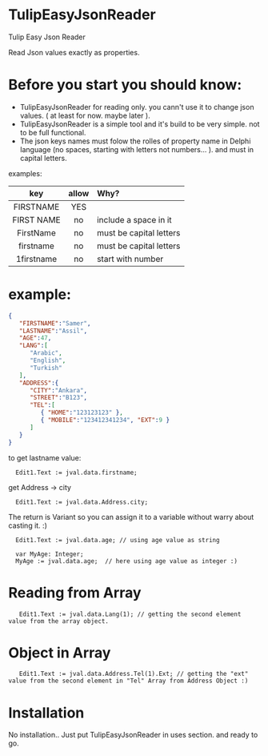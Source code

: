# TulipEasyJsonReader
Tulip Easy Json Reader

Read Json values exactly as properties.

# Before you start you should know:
 - TulipEasyJsonReader for reading only. you cann't use it to change json values. ( at least for now. maybe later ).
 - TulipEasyJsonReader is a simple tool and it's build to be very simple. not to be full functional.
 - The json keys names must folow the rolles of property name in Delphi language (no spaces, starting with letters not numbers... ). and must in capital letters.
 
 examples:
 
  | key| allow | Why? |
  |:-:|:-:|:-|
  |FIRSTNAME| YES | |
  |FIRST NAME| no | include a space in it|
  |FirstName|no| must be capital letters|
  |firstname| no | must be capital letters |
  |1firstname| no | start with number |


# example:

```json
{
   "FIRSTNAME":"Samer",
   "LASTNAME":"Assil",
   "AGE":47,
   "LANG":[
      "Arabic",
      "English",
      "Turkish"
   ],
   "ADDRESS":{
      "CITY":"Ankara",
      "STREET":"B123",
      "TEL":[
         { "HOME":"123123123" },
         { "MOBILE":"123412341234", "EXT":9 }
      ]
   }
}
```


to get lastname value:
```Delphi
  Edit1.Text := jval.data.firstname;
```

get Address -> city
```Delphi
  Edit1.Text := jval.data.Address.city;
```


The return is Variant so you can assign it to a variable without warry about casting it. :)

```Delphi
  Edit1.Text := jval.data.age; // using age value as string
  
  var MyAge: Integer;
  MyAge := jval.data.age;  // here using age value as integer :)
```

# Reading from Array 

```Delphi
   Edit1.Text := jval.data.Lang(1); // getting the second element value from the array object.
```
 
# Object in Array

```Delphi
   Edit1.Text := jval.data.Address.Tel(1).Ext; // getting the "ext" value from the second element in "Tel" Array from Address Object :)
```


# Installation
No installation.. Just put TulipEasyJsonReader in uses section. and ready to go.
